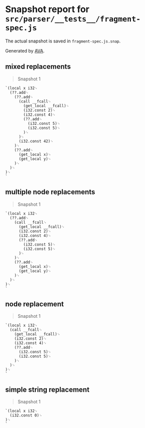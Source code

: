 # Snapshot report for `src/parser/__tests__/fragment-spec.js`

The actual snapshot is saved in `fragment-spec.js.snap`.

Generated by [AVA](https://ava.li).

## mixed replacements

> Snapshot 1

    `(local x i32␊
      (??.add␊
        (??.add␊
          (call __fcall␊
            (get_local __fcall)␊
            (i32.const 2)␊
            (i32.const 4)␊
            (??.add␊
              (i32.const 5)␊
              (i32.const 5)␊
            )␊
          )␊
          (i32.const 42)␊
        )␊
        (??.add␊
          (get_local x)␊
          (get_local y)␊
        )␊
      )␊
    )␊
    `

## multiple node replacements

> Snapshot 1

    `(local x i32␊
      (??.add␊
        (call __fcall␊
          (get_local __fcall)␊
          (i32.const 2)␊
          (i32.const 4)␊
          (??.add␊
            (i32.const 5)␊
            (i32.const 5)␊
          )␊
        )␊
        (??.add␊
          (get_local x)␊
          (get_local y)␊
        )␊
      )␊
    )␊
    `

## node replacement

> Snapshot 1

    `(local x i32␊
      (call __fcall␊
        (get_local __fcall)␊
        (i32.const 2)␊
        (i32.const 4)␊
        (??.add␊
          (i32.const 5)␊
          (i32.const 5)␊
        )␊
      )␊
    )␊
    `

## simple string replacement

> Snapshot 1

    `(local x i32␊
      (i32.const 0)␊
    )␊
    `
